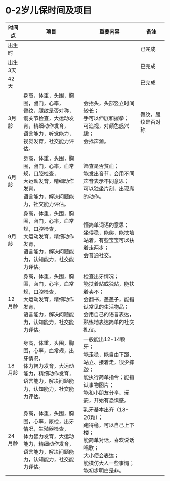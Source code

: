 # 0-2岁儿保时间及项目

| 时间点  | 项目                                                         | 重要内容                                                     | 备注               |
| ------- | ------------------------------------------------------------ | ------------------------------------------------------------ | ------------------ |
| 出生时  |                                                              |                                                              | 已完成             |
| 出生3天 |                                                              |                                                              | 已完成             |
| 42天    |                                                              |                                                              | 已完成             |
| 3月龄   | 身高，体重，头围，胸围，卤门，心率，</br>臀纹，腿纹是否对称，</br>髋关节检查，大运动发育，精细动作发育，</br>语言能力，听觉能力，视觉发育，社交能力评估。 | 会抬头，头部竖立时间较长；</br>手可以伸展和握拳；</br>可追视，对颜色感兴趣；</br>会找声源。 | 臀纹，腿纹是否对称 |
| 6月龄   | 身高，体重，头围，胸围，卤门，心率，血常规，口腔检查，</br>大运动发育，精细动作发育，</br>语言能力，解决问题能力，社交能力评估。 | 筛查是否贫血；</br>能发出音节，会用不同声音表示不同意思；</br>可以独坐片刻，出现爬的动作。 |                    |
| 9月龄   | 身高，体重，头围，胸围，卤门，心率，血常规，口腔检查，</br>大运动发育，精细动作发育，</br>语言能力，解决问题能力，认知能力，社交能力评估。 | 懂简单词语的意思；</br>坐得稳，能爬，能扶墙站着，有些宝宝可以扶着走两步；</br>会普通社交。 |                    |
| 12月龄  | 身高，体重，头围，胸围，卤门，心率，血常规，口腔检查，</br>大运动发育，精细动作发育，</br>语言能力，解决问题能力，认知能力，社交能力评估。 | 检查出牙情况；</br>能扶着站或独站，能扶着卖不；</br>会翻书，盖盖子，能指认常见的生活物品；</br>会用自己的语言表达，熟练地表达简单的社交礼仪。 |                    |
| 18月龄  | 身高，体重，头围，胸围，心率，血常规，出牙情况，</br>体力智力发育，大运动能力，精细动作发育，</br>语言能力，解决问题能力，认知能力，社交能力评估。 | 一般能出12-14颗牙；</br>能走稳，能自由下蹲、站立、接着走，很少摔跤；</br>能执行简单指令；能指认事物图片；</br>能和小朋友分享、玩耍，开始有恐惧感。 |                    |
| 24月龄  | 身高，体重，头围，胸围，心率，尿检，出牙情况，生殖器检查，</br>体力智力发育，大运动能力，精细动作发育，</br>语言能力，解决问题能力，认知能力，社交能力评估。 | 乳牙基本出齐（18-20颗）；</br>跑得稳，可以自己上下楼；</br>能简单对话，喜欢说话唱歌；</br>大小便会表达；</br>能模仿大人一些事情；能初步明白是非。 |                    |

